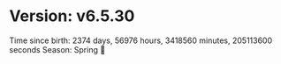 # Version: v6.5.30
Time since birth: 2374 days, 56976 hours, 3418560 minutes, 205113600 seconds
Season: Spring 🌸
